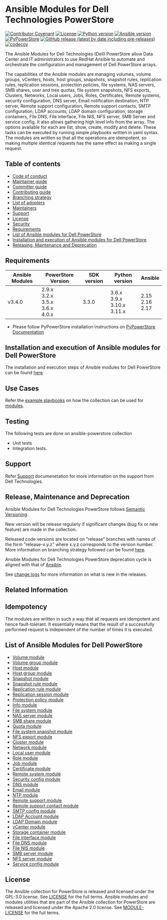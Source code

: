 # Ansible Modules for Dell Technologies PowerStore

[![Contributor Covenant](https://img.shields.io/badge/Contributor%20Covenant-v2.0%20adopted-ff69b4.svg)](https://github.com/dell/ansible-powerstore/blob/main/docs/CODE_OF_CONDUCT.md)
[![License](https://img.shields.io/github/license/dell/ansible-powerstore)](https://github.com/dell/ansible-powerstore/blob/main/LICENSE)
[![Python version](https://img.shields.io/badge/python-3.9.6+-blue.svg)](https://www.python.org/downloads/)
[![Ansible version](https://img.shields.io/badge/ansible-2.15.6+-blue.svg)](https://pypi.org/project/ansible/)
[![PyPowerStore](https://img.shields.io/github/v/release/dell/python-powerstore?include_prereleases&label=PyPowerStore&style=flat-square)](https://github.com/dell/python-powerstore/releases)
[![GitHub release (latest by date including pre-releases)](https://img.shields.io/github/v/release/dell/ansible-powerstore?include_prereleases&label=latest&style=flat-square)](https://github.com/dell/ansible-powerstore/releases)
[![codecov](https://codecov.io/gh/dell/ansible-powerstore/branch/main/graph/badge.svg)](https://app.codecov.io/gh/dell/ansible-powerstore)

The Ansible Modules for Dell Technologies (Dell) PowerStore allow Data Center and IT administrators to use RedHat Ansible to automate and orchestrate the configuration and management of Dell PowerStore arrays.

The capabilities of the Ansible modules are managing volumes, volume groups, vCenters, hosts, host groups, snapshots, snapshot rules, replication rules, replication sessions, protection policies, file systems, NAS servers, SMB shares, user and tree quotas, file system snapshots, NFS exports, Clusters, Networks, Local users, Jobs, Roles, Certificates, Remote systems, security configuration, DNS server, Email notification destination, NTP server, Remote support configuration, Remote support contacts, SMTP configuration, LDAP accounts, LDAP domain configuration, storage containers, File DNS, File interface, File NIS, NFS server, SMB Server and service config. It also allows gathering high level info from the array. The options available for each are list, show, create, modify and delete. These tasks can be executed by running simple playbooks written in yaml syntax. The modules are written so that all the operations are idempotent, so making multiple identical requests has the same effect as making a single request.

## Table of contents

* [Code of conduct](https://github.com/dell/ansible-powerstore/blob/main/docs/CODE_OF_CONDUCT.md)
* [Maintainer guide](https://github.com/dell/ansible-powerstore/blob/main/docs/MAINTAINER_GUIDE.md)
* [Committer guide](https://github.com/dell/ansible-powerstore/blob/main/docs/COMMITTER_GUIDE.md)
* [Contributing guide](https://github.com/dell/ansible-powerstore/blob/main/docs/CONTRIBUTING.md)
* [Branching strategy](https://github.com/dell/ansible-powerstore/blob/main/docs/BRANCHING.md)
* [List of adopters](https://github.com/dell/ansible-powerstore/blob/main/docs/ADOPTERS.md)
* [Maintainers](https://github.com/dell/ansible-powerstore/blob/main/docs/MAINTAINERS.md)
* [Support](https://github.com/dell/ansible-powerstore/blob/main/docs/SUPPORT.md)
* [License](#license)
* [Security](https://github.com/dell/ansible-powerstore/blob/main/docs/SECURITY.md)
* [Requirements](#requirements)
* [List of Ansible modules for Dell PowerStore](#list-of-ansible-modules-for-dell-powerstore)
* [Installation and execution of Ansible modules for Dell PowerStore](#installation-and-execution-of-ansible-modules-for-dell-powerstore)
* [Releasing, Maintenance and Deprecation](#releasing-maintenance-and-deprecation)


## Requirements

   | **Ansible Modules** | **PowerStore Version** | **SDK version** | **Python version** | **Ansible**              |
|---------------------|-----------------------|-----------------|--------------------|--------------------------|
| v3.4.0              | 2.9.x <br> 3.2.x <br> 3.5.x <br> 3.6.x <br> 4.0.x | 3.3.0          | 3.6.x <br> 3.9.x <br> 3.10.x <br> 3.11.x | 2.15 <br> 2.16 <br> 2.17 |


  * Please follow PyPowerStore installation instructions on [PyPowerStore Documentation](https://github.com/dell/python-powerstore)


## Installation and execution of Ansible modules for Dell PowerStore
The installation and execution steps of Ansible modules for Dell PowerStore can be found [here](https://github.com/dell/ansible-powerstore/blob/main/docs/INSTALLATION.md)


## Use Cases
Refer the [example playbooks](https://github.com/dell/ansible-powerstore/tree/main/playbooks) on how the collection can be used for [modules](https://github.com/dell/ansible-powerstore/tree/main/playbooks/modules).


## Testing
The following tests are done on ansible-powerstore collection
- Unit tests
- Integration tests.


## Support
Refer [Support](https://github.com/dell/ansible-powerstore/blob/main/docs/SUPPORT.md) documenetation for more information on the support from Dell Technologies.


## Release, Maintenance and Deprecation
Ansible Modules for Dell Technologies PowerStore follows [Semantic Versioning](https://semver.org/).

New version will be release regularly if significant changes (bug fix or new feature) are made in the collection.

Released code versions are located on "release" branches with names of the form "release-x.y.z" where x.y.z corresponds to the version number. More information on branching strategy followed can be found [here](https://github.com/dell/ansible-powerstore/blob/main/docs/BRANCHING.md).

Ansible Modules for Dell Technologies PowerStore deprecation cycle is aligned with that of [Ansible](https://docs.ansible.com/ansible/latest/dev_guide/module_lifecycle.html).

See [change logs](https://github.com/dell/ansible-powerstore/blob/main/CHANGELOG.rst) for more information on what is new in the releases.


## Related Information

## Idempotency
The modules are written in such a way that all requests are idempotent and hence fault-tolerant. It essentially means that the result of a successfully performed request is independent of the number of times it is executed.

## List of Ansible Modules for Dell PowerStore
* [Volume module](https://github.com/dell/ansible-powerstore/blob/main/docs/modules/volume.rst)
* [Volume group module](https://github.com/dell/ansible-powerstore/blob/main/docs/modules/volumegroup.rst)
* [Host module](https://github.com/dell/ansible-powerstore/blob/main/docs/modules/host.rst)
* [Host group module](https://github.com/dell/ansible-powerstore/blob/main/docs/modules/hostgroup.rst)
* [Snapshot module](https://github.com/dell/ansible-powerstore/blob/main/docs/modules/snapshot.rst)
* [Snapshot rule module](https://github.com/dell/ansible-powerstore/blob/main/docs/modules/snapshotrule.rst)
* [Replication rule module](https://github.com/dell/ansible-powerstore/blob/main/docs/modules/replicationrule.rst)
* [Replication session module](https://github.com/dell/ansible-powerstore/blob/main/docs/modules/replicationsession.rst)
* [Protection policy module](https://github.com/dell/ansible-powerstore/blob/main/docs/modules/protectionpolicy.rst)
* [Info module](https://github.com/dell/ansible-powerstore/blob/main/docs/modules/info.rst)
* [File system module](https://github.com/dell/ansible-powerstore/blob/main/docs/modules/filesystem.rst)
* [NAS server module](https://github.com/dell/ansible-powerstore/blob/main/docs/modules/nasserver.rst)
* [SMB share module](https://github.com/dell/ansible-powerstore/blob/main/docs/modules/smbshare.rst)
* [Quota module](https://github.com/dell/ansible-powerstore/blob/main/docs/modules/quota.rst)
* [File system snapshot module](https://github.com/dell/ansible-powerstore/blob/main/docs/modules/filesystem_snapshot.rst)
* [NFS export module](https://github.com/dell/ansible-powerstore/blob/main/docs/modules/nfs.rst)
* [Cluster module](https://github.com/dell/ansible-powerstore/blob/main/docs/modules/cluster.rst)
* [Network module](https://github.com/dell/ansible-powerstore/blob/main/docs/modules/network.rst)
* [Local user module](https://github.com/dell/ansible-powerstore/blob/main/docs/modules/local_user.rst)
* [Role module](https://github.com/dell/ansible-powerstore/blob/main/docs/modules/role.rst)
* [Job module](https://github.com/dell/ansible-powerstore/blob/main/docs/modules/job.rst)
* [Certificate module](https://github.com/dell/ansible-powerstore/blob/main/docs/modules/certificate.rst)
* [Remote system module](https://github.com/dell/ansible-powerstore/blob/main/docs/modules/remotesystem.rst)
* [Security config module](https://github.com/dell/ansible-powerstore/blob/main/docs/modules/security_config.rst)
* [DNS module](https://github.com/dell/ansible-powerstore/blob/main/docs/modules/dns.rst)
* [Email module](https://github.com/dell/ansible-powerstore/blob/main/docs/modules/email.rst)
* [NTP module](https://github.com/dell/ansible-powerstore/blob/main/docs/modules/ntp.rst)
* [Remote support module](https://github.com/dell/ansible-powerstore/blob/main/docs/modules/remote_support.rst)
* [Remote support contact module](https://github.com/dell/ansible-powerstore/blob/main/docs/modules/remote_support_contact.rst)
* [SMTP config module](https://github.com/dell/ansible-powerstore/blob/main/docs/modules/smtp_config.rst)
* [LDAP Account module](https://github.com/dell/ansible-powerstore/blob/main/docs/modules/ldap_account.rst)
* [LDAP Domain module](https://github.com/dell/ansible-powerstore/blob/main/docs/modules/ldap_domain.rst)
* [vCenter module](https://github.com/dell/ansible-powerstore/blob/main/docs/modules/vcenter.rst)
* [Storage container module](https://github.com/dell/ansible-powerstore/blob/main/docs/modules/storage_container.rst)
* [File interface module](https://github.com/dell/ansible-powerstore/blob/main/docs/modules/file_interface.rst)
* [File DNS module](https://github.com/dell/ansible-powerstore/blob/main/docs/modules/file_dns.rst)
* [File NIS module](https://github.com/dell/ansible-powerstore/blob/main/docs/modules/file_nis.rst)
* [SMB server module](https://github.com/dell/ansible-powerstore/blob/main/docs/modules/smb_server.rst)
* [NFS server module](https://github.com/dell/ansible-powerstore/blob/main/docs/modules/nfs_server.rst)
* [Service config module](https://github.com/dell/ansible-powerstore/blob/main/docs/modules/service_config.rst)


## License
The Ansible collection for PowerStore is released and licensed under the GPL-3.0 license. See [LICENSE](https://github.com/dell/ansible-powerstore/blob/main/LICENSE) for the full terms. Ansible modules and modules utilities that are part of the Ansible collection for PowerStore are released and licensed under the Apache 2.0 license. See [MODULE-LICENSE](https://github.com/dell/ansible-powerstore/blob/main/MODULE-LICENSE) for the full terms.